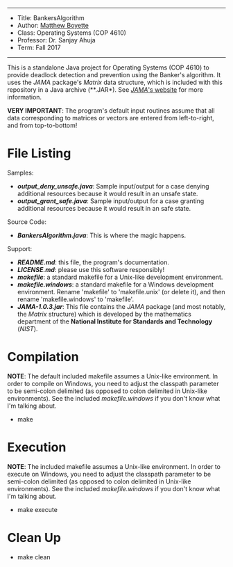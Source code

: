 *******************************************************************

* Title:     BankersAlgorithm
* Author:    [Matthew Boyette](mailto:N00868808@ospreys.unf.edu)
* Class:     Operating Systems (COP 4610)
* Professor: Dr. Sanjay Ahuja
* Term:      Fall 2017

*******************************************************************

This is a standalone Java project for Operating Systems (COP 4610) to provide deadlock detection and prevention using the Banker's algorithm. It uses the *JAMA* package's *Matrix* data structure, which is included with this repository in a Java archive (**.JAR*). See [*JAMA*'s website](http://math.nist.gov/javanumerics/jama/) for more information.

**VERY IMPORTANT**: The program's default input routines assume that all data corresponding to matrices or vectors are entered from left-to-right, and from top-to-bottom!

# File Listing

Samples:

* ***output_deny_unsafe.java***: Sample input/output for a case denying additional resources because it would result in an unsafe state.
* ***output_grant_safe.java***: Sample input/output for a case granting additional resources because it would result in an safe state.

Source Code:

* ***BankersAlgorithm.java***: This is where the magic happens.

Support:

* ***README.md***: this file, the program's documentation.
* ***LICENSE.md***: please use this software responsibly!
* ***makefile***: a standard makefile for a Unix-like development environment.
* ***makefile.windows***: a standard makefile for a Windows development environment. Rename 'makefile' to 'makefile.unix' (or delete it), and then rename 'makefile.windows' to 'makefile'.
* ***JAMA-1.0.3.jar***: This file contains the *JAMA* package (and most notably, the *Matrix* structure) which is developed by the mathematics department of the **National Institute for Standards and Technology** (*NIST*).

# Compilation

**NOTE**: The default included makefile assumes a Unix-like environment. In order to compile on Windows, you need to adjust the classpath parameter to be semi-colon delimited (as opposed to colon delimited in Unix-like environments). See the included *makefile.windows* if you don't know what I'm talking about.

* make

# Execution

**NOTE**: The included makefile assumes a Unix-like environment. In order to execute on Windows, you need to adjust the classpath parameter to be semi-colon delimited (as opposed to colon delimited in Unix-like environments). See the included *makefile.windows* if you don't know what I'm talking about.

* make execute

# Clean Up

* make clean
